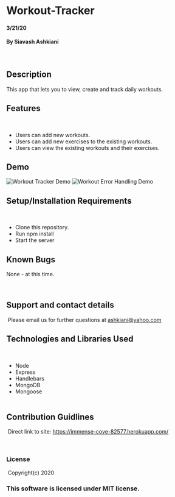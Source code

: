 # Workout-Tracker
####  3/21/20
#### By Siavash Ashkiani
​
## Description
This app that lets you to view, create and track daily workouts.

## Features
​
* Users can add new workouts.
* Users can add new exercises to the existing workouts.
* Users can view the existing workouts and their exercises.

## Demo
![Workout Tracker Demo](https://drive.google.com/uc?export=view&id=1KS09pSb9jVZlo9DH6Quc0x7SfZw1eEuE)
![Workout Error Handling Demo](https://drive.google.com/uc?export=view&id=11_xMuOYFIxIq1obo7Obn8afWZ9MnOJeS)

## Setup/Installation Requirements
​
* Clone this repository.
* Run npm install
* Start the server
​
​
## Known Bugs

None - at this time​.

​
## Support and contact details
​
Please email us for further questions at ashkiani@yahoo.com
​
## Technologies and Libraries Used
​
* Node
* Express
* Handlebars
* MongoDB
* Mongoose  
​
## Contribution Guidlines 
​
Direct link to site: https://immense-cove-82577.herokuapp.com/

​
### License
​
Copyright(c) 2020 
​
### This software is licensed under MIT license.
